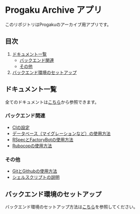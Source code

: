 # Progaku Archive アプリ
このリポジトリはProgakuのアーカイブ用アプリです。

## 目次
1. [ドキュメント一覧](#ドキュメント一覧)
   - [バックエンド関連](#バックエンド関連)
   - [その他](#その他)
2. [バックエンド環境のセットアップ](#バックエンド環境のセットアップ)

## ドキュメント一覧
全てのドキュメントは[こちら](/docs/)から参照できます。

### バックエンド関連
- [CIの設定](docs/backend/ci.md)
- [データベース（マイグレーションなど）の使用方法](docs/backend/database.md)
- [RSpecとFactoryBotの使用方法](docs/backend/Rspec_FactoryBot.md)
- [Rubocopの使用方法](docs/backend/rubocop.md)

### その他
- [GitとGithubの使用方法](docs/others/git_and_github.md)
- [シェルスクリプトの説明](docs/others/shell_script.md)

## バックエンド環境のセットアップ
バックエンド環境のセットアップ方法は[こちら](./docs/getting-started/setup.md)を参照してください。